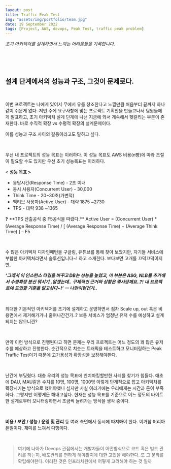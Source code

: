 ```yaml
---
layout: post
title: Traffic Peak Test
img: "assets/img/portfolio/team.jpg"
date: 19 September 2022
tags: [Project, AWS, devops, Peak Test, traffic peak problem]
---
```


 *초기 아키텍처를 설계하면서 느끼는 어려움들을 기록합니다.*

    

    

## 설계 단계에서의 성능과 구조, 그것이 문제로다.

    

이번 프로젝트는 나에게 있어서 무에서 유를 창조한다고 느낄만큼 처음부터 끝까지 하나같이 쉬운게 없다. 저번 주에 요구사항에 맞는 프로젝트 기획안을 만들고나서 팀원들에게 발표하고, 초기 아키텍처 설계 단계에 나선 지금에 와서 계속해서 헷갈리는 부분이 존재한다. 바로 수직적 확장 vs 수평적 확장의 설계문제이다.

이를 성능과 구조 사이의 갈등이라고도 말하고 싶다.

    

우선 내 프로젝트의 성능 목표는 이러하다. 이 성능 목표도 AWS 비용(n빵)에 따라 조절이 필요할 수도 있지만 우선 초기 성능목표는 이러하다.

< **성능 목표 >**

- 응답시간(Response Time) - 2초 이내
- 동시 사용자(Concurrent User) - 30,000
- Think Time - 20~30초(가변적)
- 액티브 사용자(Active User) - 대략 1875 ~2730
- TPS - 대략 938 ~1365

<aside>
❓ **TPS 산출공식 중 F5공식을 따랐다.** Active User = (Concurrent User) * (Average Response Time) / [ (Average Response Time) + (Average Think Time) ] – F5

</aside>

    

수 많은 아키텍처 디자인패턴을 구글링, 유튜브를 통해 찾아 보았지만, 자기들 서비스에 부합한 아키텍처라면서 솔루션입니다~! 하고 소개한다. 보다보면 고개를 끄덕끄덕이지만,

***‘그래서 이 인스턴스 타입을 바꾸고 DB는 성능을 높였고, 이 부분은 ASG, NLB를 추가해서 수평확장 분산 뭐시기..알겠는데.. 구체적인 근거와 상황은 뭐시당께요..?! 내 프로젝트에 도입할 기준을 알고싶다~!’  ㅡ 나만이런건가..***

    

최대한 기본적인 아키텍처를 초기에 설계하고 운영하면서 점차 Scale up, out 혹은 비용면에서 제거해가거나 줄여나간건가..? 보통 서비스가 엄청난 유저 수를 예상하고 설계되지는 않으니깐?

    

만약 이런 방식으로 진행된다고 하면 문제는 우리 프로젝트는 어느 정도의 꽤 많은 유저 수를 예상하고 진행한다. 순간적으로 치솟는 트래픽을 테스트하고 모니터링하는 Peak Traffic Test이기 때문에 고가용성과 확장성을 보장해야한다.

    

난간에 부딪혔다. 대충 우리의 성능 목표에 벤치마킹할만한 사례를 찾기가 힘들다. 애초에 DAU, MAU같은 수치를 10명, 100명, 1000명 이렇게 단계적으로 잡고 아키텍처를 확장시키는 방식으로 했어야했나 싶지만 사실 이러기에는 우리에게는 시간과 돈이 부족하다. 그렇지만 어떻게든 해내고싶다. 현재는 성능 목표를 기준으로 어느 정도의 타이트한 설계로부터 모니터링하면서 조금씩 늘려가는 방식을 생각 중이다.

    

**비용 / 보안 / 성능 / 운영 및 관리** 등 여러 측면에서 동시에 따져봐야 한다. 
이거참 머리아픈일이다. 재미를 느껴서 다행이다.

    

> 여기에 나아가 Devops 관점에서는 개발자들이 어떤방식으로 코드 혹은 빌드 관리를 하는지, 배포관리를 편하게 해야할지에 대한 고민을 해야한다. 또 그 문화를 확립해야한다. 이러한 것은 인프라차원에서 어떻게 고려해야 하는 것 일까